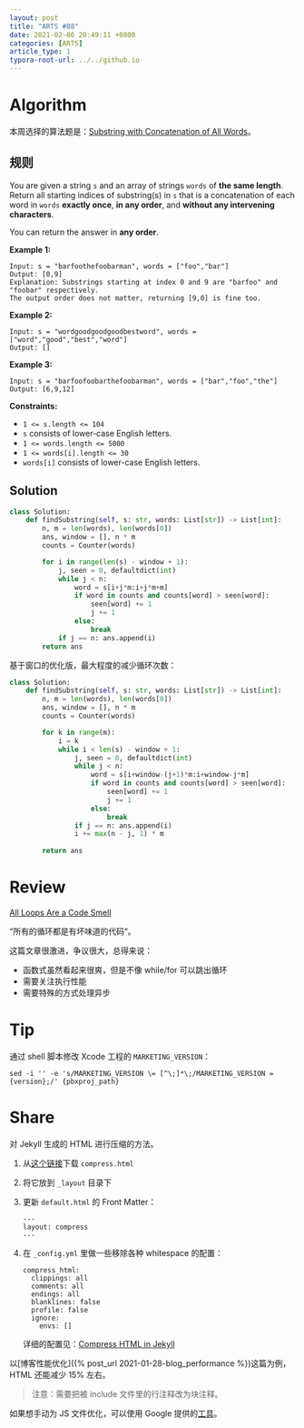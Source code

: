 ```yaml
---
layout: post
title: "ARTS #88"
date: 2021-02-06 20:49:11 +0800
categories: [ARTS]
article_type: 1
typora-root-url: ../../github.io
---
```



# Algorithm

本周选择的算法题是：[Substring with Concatenation of All Words](https://leetcode.com/problems/substring-with-concatenation-of-all-words/)。


## 规则

You are given a string `s` and an array of strings `words` of **the same length**. Return all starting indices of substring(s) in `s` that is a concatenation of each word in `words` **exactly once**, **in any order**, and **without any intervening characters**.

You can return the answer in **any order**.

 

**Example 1:**

```
Input: s = "barfoothefoobarman", words = ["foo","bar"]
Output: [0,9]
Explanation: Substrings starting at index 0 and 9 are "barfoo" and "foobar" respectively.
The output order does not matter, returning [9,0] is fine too.
```

**Example 2:**

```
Input: s = "wordgoodgoodgoodbestword", words = ["word","good","best","word"]
Output: []
```

**Example 3:**

```
Input: s = "barfoofoobarthefoobarman", words = ["bar","foo","the"]
Output: [6,9,12]
```

 

**Constraints:**

- `1 <= s.length <= 104`
- `s` consists of lower-case English letters.
- `1 <= words.length <= 5000`
- `1 <= words[i].length <= 30`
- `words[i]` consists of lower-case English letters.

## Solution

```python
class Solution:
    def findSubstring(self, s: str, words: List[str]) -> List[int]:
        n, m = len(words), len(words[0])
        ans, window = [], n * m
        counts = Counter(words)

        for i in range(len(s) - window + 1):
            j, seen = 0, defaultdict(int)
            while j < n:
                word = s[i+j*m:i+j*m+m]
                if word in counts and counts[word] > seen[word]:
                    seen[word] += 1
                    j += 1
                else:
                    break
            if j == n: ans.append(i)
        return ans
```

基于窗口的优化版，最大程度的减少循环次数：

```python
class Solution:
    def findSubstring(self, s: str, words: List[str]) -> List[int]:
        n, m = len(words), len(words[0])
        ans, window = [], n * m
        counts = Counter(words)

        for k in range(m):
            i = k
            while i < len(s) - window + 1:
                j, seen = 0, defaultdict(int)
                while j < n:
                    word = s[i+window-(j+1)*m:i+window-j*m]
                    if word in counts and counts[word] > seen[word]:
                        seen[word] += 1
                        j += 1
                    else:
                        break
                if j == n: ans.append(i)
                i += max(n - j, 1) * m
                
        return ans
```


# Review

[All Loops Are a Code Smell](https://medium.com/swlh/all-loops-are-a-code-smell-6416ac4865d6)

“所有的循环都是有坏味道的代码“。

这篇文章很激进，争议很大，总得来说：

- 函数式虽然看起来很爽，但是不像 while/for 可以跳出循环
- 需要关注执行性能
- 需要特殊的方式处理异步

# Tip

通过 shell 脚本修改 Xcode 工程的 `MARKETING_VERSION`：

```shell
sed -i '' -e 's/MARKETING_VERSION \= [^\;]*\;/MARKETING_VERSION = {version};/' {pbxproj_path}
```

# Share

对 Jekyll 生成的 HTML 进行压缩的方法。

1. 从[这个链接](https://github.com/penibelst/jekyll-compress-html/releases/latest)下载 `compress.html` 

2. 将它放到 `_layout` 目录下

3. 更新 `default.html` 的 Front Matter：

   ```
   ---
   layout: compress
   ---
   ```

4. 在 `_config.yml` 里做一些移除各种 whitespace 的配置：

   ```
   compress_html:
     clippings: all
     comments: all
     endings: all
     blanklines: false
     profile: false
     ignore:
       envs: []
   ```

   详细的配置见：[Compress HTML in Jekyll](http://jch.penibelst.de/)

以[博客性能优化]({% post_url 2021-01-28-blog_performance %})这篇为例，HTML 还能减少 15% 左右。

> 注意：需要把被 include 文件里的行注释改为块注释。

如果想手动为 JS 文件优化，可以使用 Google 提供的[工具](https://developers.google.com/closure/compiler/docs/gettingstarted_ui)。